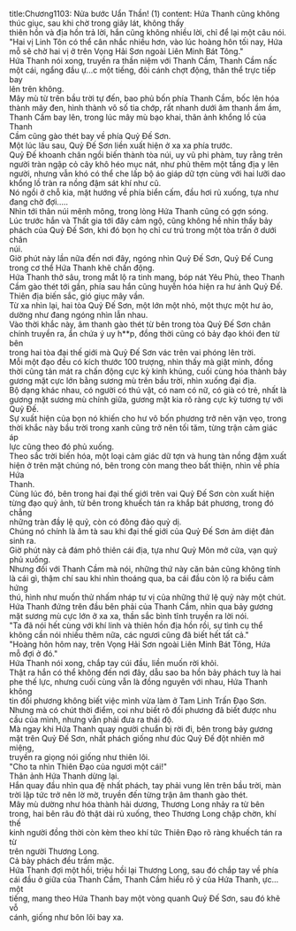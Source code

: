 title:Chương1103: Nửa bước Uẩn Thần! (1)
content:
Hứa Thanh cũng không thúc giục, sau khi chờ trong giây lát, không thấy<br>thiên hồn và địa hồn trả lời, hắn cũng không nhiều lời, chỉ để lại một câu nói.<br>"Hai vị Linh Tôn có thể cân nhắc nhiều hơn, vào lúc hoàng hôn tối nay, Hứa<br>mỗ sẽ chờ hai vị ở trên Vọng Hải Sơn ngoài Liên Minh Bát Tông."<br>Hứa Thanh nói xong, truyền ra thần niệm với Thanh Cầm, Thanh Cầm nấc<br>một cái, ngẩng đầu ự...c một tiếng, đôi cánh chợt động, thân thể trực tiếp bay<br>lên trên không.<br>Mây mù từ trên bầu trời tự đến, bao phủ bốn phía Thanh Cầm, bốc lên hóa<br>thành mây đen, hình thành vô số tia chớp, rất nhanh dưới âm thanh ầm ầm,<br>Thanh Cầm bay lên, trong lúc mây mù bạo khai, thân ảnh khổng lồ của Thanh<br>Cầm cũng gào thét bay về phía Quỷ Đế Sơn.<br>Một lúc lâu sau, Quỷ Đế Sơn liền xuất hiện ở xa xa phía trước.<br>Quỷ Đế khoanh chân ngồi biến thành tòa núi, uy vũ phi phàm, tuy rằng trên<br>người tràn ngập cỏ cây khô héo mục nát, như phủ thêm một tầng địa y lên<br>người, nhưng vẫn khó có thể che lấp bộ áo giáp dữ tợn cùng với hai lưỡi dao<br>khổng lồ tràn ra nồng đậm sát khí như cũ.<br>Nó ngồi ở chỗ kia, mặt hướng về phía biển cấm, đầu hơi rủ xuống, tựa như<br>đang chờ đợi.....<br>Nhìn tới thân núi mênh mông, trong lòng Hứa Thanh cũng có gợn sóng.<br>Lúc trước hắn và Thất gia tới đây cảm ngộ, cũng không hề nhìn thấy bảy<br>phách của Quỷ Đế Sơn, khi đó bọn họ chỉ cư trú trong một tòa trấn ở dưới chân<br>núi.<br>Giờ phút này lần nữa đến nơi đây, ngóng nhìn Quỷ Đế Sơn, Quỷ Đế Cung<br>trong cơ thể Hứa Thanh khẽ chấn động.<br>Hứa Thanh thở sâu, trong mắt lộ ra tinh mang, bóp nát Yêu Phù, theo Thanh<br>Cầm gào thét tới gần, phía sau hắn cũng huyễn hóa hiện ra hư ảnh Quỷ Đế.<br>Thiên địa biến sắc, gió giục mây vần.<br>Từ xa nhìn lại, hai tòa Quỷ Đế Sơn, một lớn một nhỏ, một thực một hư ảo,<br>dường như đang ngóng nhìn lẫn nhau.<br>Vào thời khắc này, âm thanh gào thét từ bên trong tòa Quỷ Đế Sơn chân<br>chính truyền ra, ẩn chứa ý uy h**p, đồng thời cũng có bảy đạo khói đen từ bên<br>trong hai tòa đại thế giới mà Quỷ Đế Sơn vác trên vai phóng lên trời.<br>Mỗi một đạo đều có kích thước 100 trượng, nhìn thấy mà giật mình, đồng<br>thời cũng tản mát ra chấn động cực kỳ kinh khủng, cuối cùng hóa thành bảy<br>gương mặt cực lớn bằng sương mù trên bầu trời, nhìn xuống đại địa.<br>Bộ dạng khác nhau, có người có thú vật, có nam có nữ, có già có trẻ, nhất là<br>gương mặt sương mù chính giữa, gương mặt kia rõ ràng cực kỳ tương tự với<br>Quỷ Đế.<br>Sự xuất hiện của bọn nó khiến cho hư vô bốn phương trở nên vặn vẹo, trong<br>thời khắc này bầu trời trong xanh cũng trở nên tối tăm, từng trận cảm giác áp<br>lực cũng theo đó phủ xuống.<br>Theo sắc trời biến hóa, một loại cảm giác dữ tợn và hung tàn nồng đậm xuất<br>hiện ở trên mặt chúng nó, bên trong còn mang theo bất thiện, nhìn về phía Hứa<br>Thanh.<br>Cùng lúc đó, bên trong hai đại thế giới trên vai Quỷ Đế Sơn còn xuất hiện<br>từng đạo quỷ ảnh, từ bên trong khuếch tán ra khắp bát phương, trong đó chẳng<br>những tràn đầy lệ quỷ, còn có đông đảo quỷ dị.<br>Chúng nó chính là âm tà sau khi đại thế giới của Quỷ Đế Sơn ảm diệt đản<br>sinh ra.<br>Giờ phút này cả đám phô thiên cái địa, tựa như Quỷ Môn mở cửa, vạn quỷ<br>phủ xuống.<br>Nhưng đối với Thanh Cầm mà nói, những thứ này căn bản cũng không tính<br>là cái gì, thậm chí sau khi nhìn thoáng qua, ba cái đầu còn lộ ra biểu cảm hứng<br>thú, hình như muốn thử nhấm nháp tư vị của những thứ lệ quỷ này một chút.<br>Hứa Thanh đứng trên đầu bên phải của Thanh Cầm, nhìn qua bảy gương<br>mặt sương mù cực lớn ở xa xa, thần sắc bình tĩnh truyền ra lời nói.<br>"Ta đã nói hết cùng với khí linh và thiên hồn địa hồn rồi, sự tình cụ thể<br>không cần nói nhiều thêm nữa, các ngươi cũng đã biết hết tất cả."<br>"Hoàng hôn hôm nay, trên Vọng Hải Sơn ngoài Liên Minh Bát Tông, Hứa<br>mỗ đợi ở đó."<br>Hứa Thanh nói xong, chắp tay cúi đầu, liền muốn rời khỏi.<br>Thật ra hắn có thể không đến nơi đây, dẫu sao ba hồn bảy phách tuy là hai<br>phe thế lực, nhưng cuối cùng vẫn là đồng nguyên với nhau, Hứa Thanh không<br>tin đối phương không biết việc mình vừa làm ở Tam Linh Trấn Đạo Sơn.<br>Nhưng mà có chút thời điểm, coi như biết rõ đối phương đã biết được nhu<br>cầu của mình, nhưng vẫn phải đưa ra thái độ.<br>Mà ngay khi Hứa Thanh quay người chuẩn bị rời đi, bên trong bảy gương<br>mặt trên Quỷ Đế Sơn, nhất phách giống như đúc Quỷ Đế đột nhiên mở miệng,<br>truyền ra giọng nói giống như thiên lôi.<br>"Cho ta nhìn Thiên Đạo của ngươi một cái!"<br>Thân ảnh Hứa Thanh dừng lại.<br>Hắn quay đầu nhìn qua đệ nhất phách, tay phải vung lên trên bầu trời, màn<br>trời lập tức trở nên lờ mờ, truyền đến từng trận âm thanh gào thét.<br>Mây mù dường như hóa thành hải dương, Thương Long nhảy ra từ bên<br>trong, hai bên râu đỏ thật dài rủ xuống, theo Thương Long chập chờn, khí thế<br>kinh người đồng thời còn kèm theo khí tức Thiên Đạo rõ ràng khuếch tán ra từ<br>trên người Thương Long.<br>Cả bảy phách đều trầm mặc.<br>Hứa Thanh đợi một hồi, triệu hồi lại Thương Long, sau đó chắp tay về phía<br>cái đầu ở giữa của Thanh Cầm, Thanh Cầm hiểu rõ ý của Hứa Thanh, ực… một<br>tiếng, mang theo Hứa Thanh bay một vòng quanh Quỷ Đế Sơn, sau đó khẽ vỗ<br>cánh, giống như bôn lôi bay xa.